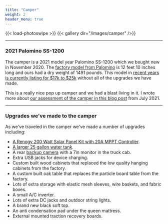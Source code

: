 ```yaml
---
title: "Camper"
weight: 2
header_menu: true
---
```


{{< load-photoswipe >}}
{{< gallery dir="/images/camper" />}}

---

### 2021 Palomino SS-1200

The camper is a 2021 model year Palomino SS-1200 which we bought new in November 2020. The [factory model from Palomino](https://palominorv.com/truck-campers/backpack-truck-camper/SS-1200/2606) is 12 feet 10 inches long and ours had a dry weight of 1491 pounds. This model in [recent years is currently listing for $17k to $25k](https://www.rvtrader.com/2020-Any-Palomino-Backpack-Edition-Ss-1200-Truck-Camper/rvs-for-sale?type=Truck%20Camper%7C198074&make=Palomino%7C2289282&model=BACKPACK%20EDITION%7C764956346&trim=SS-1200%7C38001&year=2020%3A%2A&sort=year%3Adesc&page=1) without all of the upgrades we have made.

This is a really nice pop up camper and we had a blast living in it. I wrote more about [our assessment of the camper in this blog post](https://www.truckcamperadventure.com/review-of-the-palomino-ss-1200-pop-up-truck-camper/) from July 2021.

---

### Upgrades we've made to the camper

As we've traveled in the camper we've made a number of upgrades including:

- [A Renogy 200 Watt Solar Panel Kit with 20A MPPT Controller](https://www.amazon.com/gp/product/B06VYJ8JXH/ref=ppx_yo_dt_b_search_asin_title?ie=UTF8&psc=1).
- [A larger 25 gallon water tank](https://www.amazon.com/gp/product/B07KYT5B7W/ref=ppx_yo_dt_b_search_asin_title?ie=UTF8&psc=1).
- A rear [backup camera](https://www.amazon.com/gp/product/B075RZL2NG/ref=ppx_od_dt_b_asin_title_s01?ie=UTF8&psc=1) with a 7in monitor in the truck cab.
- Extra USB jacks for device charging.
- Custom built wood cabinets that replaced the low quality hanging cabinets from the factory.
- A custom built oak table that replaces the particle board table from the factory.
- Lots of extra storage with elastic mesh sleeves, wire baskets, and fabric boxes.
- A small A/C inverter.
- Lots of extra DC jacks and outdoor string lights.
- A brand new black soft top.
- An anti condensation pad under the queen mattress.
- External mounted traction recovery boards.
